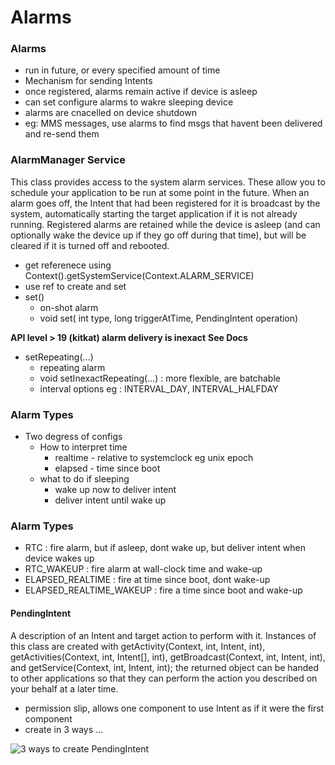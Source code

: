 Alarms
=======

### Alarms

- run in future, or every specified amount of time
- Mechanism for sending Intents
- once registered, alarms remain active if device is asleep
- can set configure alarms to wakre sleeping device
- alarms are cnacelled on device shutdown
- eg: MMS messages, use alarms to find msgs that havent been delivered and re-send them

### AlarmManager Service

This class provides access to the system alarm services. These allow you to schedule your application to be run at some point in the future. When an alarm goes off, the Intent that had been registered for it is broadcast by the system, automatically starting the target application if it is not already running. Registered alarms are retained while the device is asleep (and can optionally wake the device up if they go off during that time), but will be cleared if it is turned off and rebooted.

- get referenece using Context().getSystemService(Context.ALARM_SERVICE)
- use ref to create and set
- set()
    - on-shot alarm
    - void set( int type, long triggerAtTime, PendingIntent operation)

**API level > 19 (kitkat) alarm delivery is inexact**
**See Docs**

- setRepeating(...) 
    - repeating alarm
    - void setInexactRepeating(...) : more flexible, are batchable 
    - interval options eg : INTERVAL_DAY, INTERVAL_HALFDAY

### Alarm Types

- Two degress of configs
    - How to interpret time
        - realtime - relative to systemclock eg unix epoch
        - elapsed - time since boot
    - what to do if sleeping
        - wake up now to deliver intent
        - deliver intent until wake up

### Alarm Types

- RTC : fire alarm, but if asleep, dont wake up, but deliver intent when device wakes up
- RTC_WAKEUP : fire alarm at wall-clock time and wake-up
- ELAPSED_REALTIME : fire at time since boot, dont wake-up
- ELAPSED_REALTIME_WAKEUP : fire a time since boot and wake-up 

#### PendingIntent

A description of an Intent and target action to perform with it. Instances of this class are created with getActivity(Context, int, Intent, int), getActivities(Context, int, Intent[], int), getBroadcast(Context, int, Intent, int), and getService(Context, int, Intent, int); the returned object can be handed to other applications so that they can perform the action you described on your behalf at a later time.

- permission slip, allows one component to use Intent as if it were the first component
- create in 3 ways ...

![3 ways to create PendingIntent](https://raw.github.com/vichou/coursera/master/Programming%20mobile%20applications%20for%20Android%20-%20University%20of%20Maryland/pics/androidalarmspendingintent.png)


